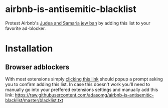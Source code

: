 # airbnb-is-antisemitic-blacklist
Protest Airbnb's [Judea and Samaria jew ban](https://www.nytimes.com/2018/11/19/world/middleeast/airbnb-west-bank.html) by adding this list to your favorite ad-blocker.

# Installation
## Browser adblockers

With most extensions simply [clicking this link](https://subscribe.adblockplus.org/?location=https://raw.githubusercontent.com/adasomg/airbnb-is-antisemitic-blacklist/master/blacklist.txt&title=Airbnb%20is%20anti-semitic%20blacklist) should popup a prompt asking you to confirm adding this list.
In case this doesn't work you'll need to manually go into your preffered extensions settings and manually add this link:
https://raw.githubusercontent.com/adasomg/airbnb-is-antisemitic-blacklist/master/blacklist.txt
